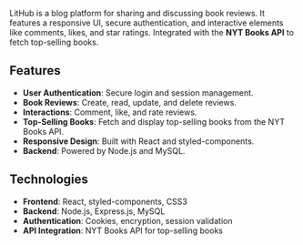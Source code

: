 LitHub is a blog platform for sharing and discussing book reviews. It features a responsive UI, secure authentication, and interactive elements like comments, likes, 
and star ratings. Integrated with the **NYT Books API** to fetch top-selling books.

## Features
- **User Authentication**: Secure login and session management.
- **Book Reviews**: Create, read, update, and delete reviews.
- **Interactions**: Comment, like, and rate reviews.
- **Top-Selling Books**: Fetch and display top-selling books from the NYT Books API.
- **Responsive Design**: Built with React and styled-components.
- **Backend**: Powered by Node.js and MySQL.

## Technologies
- **Frontend**: React, styled-components, CSS3
- **Backend**: Node.js, Express.js, MySQL
- **Authentication**: Cookies, encryption, session validation
- **API Integration**: NYT Books API for top-selling books
